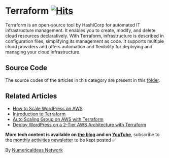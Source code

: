 # Terraform&nbsp;[![Hits](https://hits.seeyoufarm.com/api/count/incr/badge.svg?url=https%3A%2F%2Fgithub.com%2Fnumerica-ideas%2Fcommunity%2Ftree%2Fmaster%2Fterraform&count_bg=%2379C83D&title_bg=%23555555&icon=&icon_color=%23E7E7E7&title=hits&edge_flat=false)](https://blog.numericaideas.com/tag/terraform)

Terraform is an open-source tool by HashiCorp for automated IT infrastructure management. It enables you to create, modify, and delete cloud resources declaratively. With Terraform, infrastructure is described in configuration files, simplifying its management as code. It supports multiple cloud providers and offers automation and flexibility for deploying and managing your cloud infrastructure.

## Source Code
The source codes of the articles in this category are present in this [folder](./).

## Related Articles
<!-- TAG-POSTS-LIST:START -->
- [How to Scale WordPress on AWS](https://blog.numericaideas.com/aws-scale-wordpress/)
- [Introduction to Terraform](https://blog.numericaideas.com/introduction-to-terraform/)
- [Auto Scaling Group on AWS with Terraform](https://blog.numericaideas.com/auto-scaling-group-on-aws-with-terraform/)
- [Deploy WordPress on a 2-Tier AWS Architecture with Terraform](https://blog.numericaideas.com/deploy-wordpress-2-tier-aws-architecture-with-terraform/)
<!-- TAG-POSTS-LIST:END -->

**More tech content is available on [the blog](https://blog.numericaideas.com) and on [YouTube](https://www.youtube.com/@numericaideas/channels?sub_confirmation=1)**, subscribe to the [monthly activities newsletter](https://news.numericaideas.com) to be kept posted ✅

By [NumericaIdeas Network](https://numericaideas.com)
